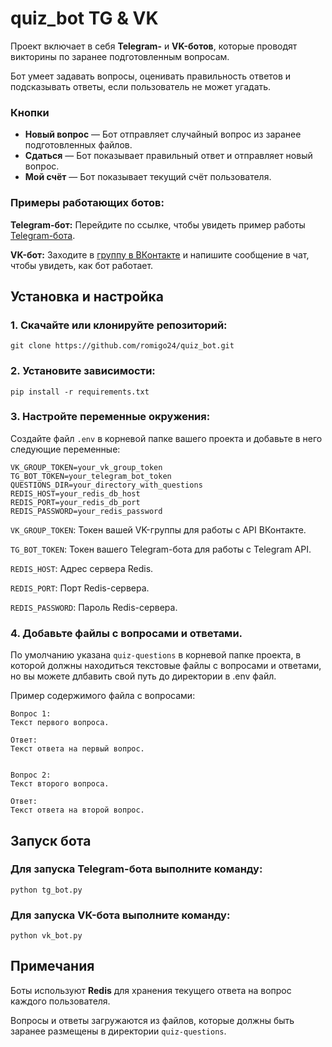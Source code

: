 # quiz_bot TG & VK

Проект включает в себя **Telegram-** и **VK-ботов**, которые проводят викторины по заранее подготовленным вопросам.

Бот умеет задавать вопросы, оценивать правильность ответов и подсказывать ответы, если пользователь не может угадать.

### Кнопки

- **Новый вопрос** — Бот отправляет случайный вопрос из заранее подготовленных файлов.
- **Сдаться** — Бот показывает правильный ответ и отправляет новый вопрос.
- **Мой счёт** — Бот показывает текущий счёт пользователя.




### Примеры работающих ботов:
**Telegram-бот:** Перейдите по ссылке, чтобы увидеть пример работы [Telegram-бота](https://t.me/Interactive_quiz_bot).

**VK-бот:** Заходите в [группу в ВКонтакте](https://vk.com/club230159177) и напишите сообщение в чат, чтобы увидеть, как бот работает.

## Установка и настройка


### 1. Скачайте или клонируйте репозиторий:

```shell
git clone https://github.com/romigo24/quiz_bot.git
```

### 2. Установите зависимости:

```shell
pip install -r requirements.txt
```

### 3. Настройте переменные окружения:

Создайте файл `.env` в корневой папке вашего проекта и добавьте в него следующие переменные:


```
VK_GROUP_TOKEN=your_vk_group_token
TG_BOT_TOKEN=your_telegram_bot_token
QUESTIONS_DIR=your_directory_with_questions
REDIS_HOST=your_redis_db_host
REDIS_PORT=your_redis_db_port
REDIS_PASSWORD=your_redis_password
```
`VK_GROUP_TOKEN`: Токен вашей VK-группы для работы с API ВКонтакте.

`TG_BOT_TOKEN`: Токен вашего Telegram-бота для работы с Telegram API.

`REDIS_HOST`: Адрес сервера Redis.

`REDIS_PORT`: Порт Redis-сервера.

`REDIS_PASSWORD`: Пароль Redis-сервера.

### 4. Добавьте файлы с вопросами и ответами.

По умолчанию указана `quiz-questions` в корневой папке проекта, в которой должны находиться текстовые файлы с вопросами и ответами, но вы можете длбавить свой путь до директории в .env файл. 

Пример содержимого файла с вопросами:
```text
Вопрос 1:
Текст первого вопроса.

Ответ:
Текст ответа на первый вопрос.


Вопрос 2:
Текст второго вопроса.

Ответ:
Текст ответа на второй вопрос.
```



## Запуск бота
### Для запуска Telegram-бота выполните команду:
```shell
python tg_bot.py
```

### Для запуска VK-бота выполните команду:
```shell
python vk_bot.py
```
## Примечания
Боты используют **Redis** для хранения текущего ответа на вопрос каждого пользователя.

Вопросы и ответы загружаются из файлов, которые должны быть заранее размещены в директории `quiz-questions`.
